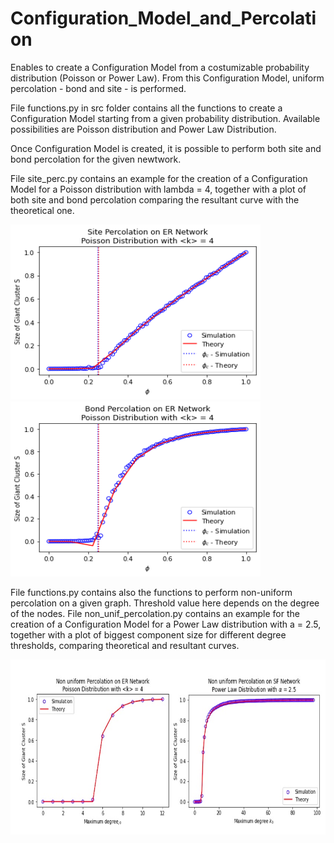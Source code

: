 # Configuration_Model_and_Percolation
Enables to create a Configuration Model from a costumizable probability distribution (Poisson or Power Law). 
From this Configuration Model, uniform percolation - bond and site - is performed. 

File functions.py in src folder contains all the functions to create a Configuration Model starting from a given probability distribution. Available possibilities are Poisson distribution and Power Law Distribution. 

Once Configuration Model is created, it is possible to perform both site and bond percolation for the given newtwork. 

File site_perc.py contains an example for the creation of a Configuration Model for a Poisson distribution with lambda = 4, together with a plot of both site and bond percolation comparing the resultant curve with the theoretical one. 

<img src="https://github.com/MatteoScianna/Configuration_Model_-_Percolation/blob/main/img/site_percol.png" width="400" height="280">
<img src="https://github.com/MatteoScianna/Configuration_Model_-_Percolation/blob/main/img/bond_percol.png" width="400" height="280">

File functions.py contains also the functions to perform non-uniform percolation on a given graph. Threshold value here depends on the degree of the nodes. File non_unif_percolation.py contains an example for the  creation of a Configuration Model for a Power Law distribution with a = 2.5, together with a plot of biggest component size for different degree thresholds, comparing theoretical and resultant curves.

<img src="https://github.com/MatteoScianna/Configuration_Model_-_Percolation/blob/main/img/non_uniform_percolation.jpg" width="680" height="280">
